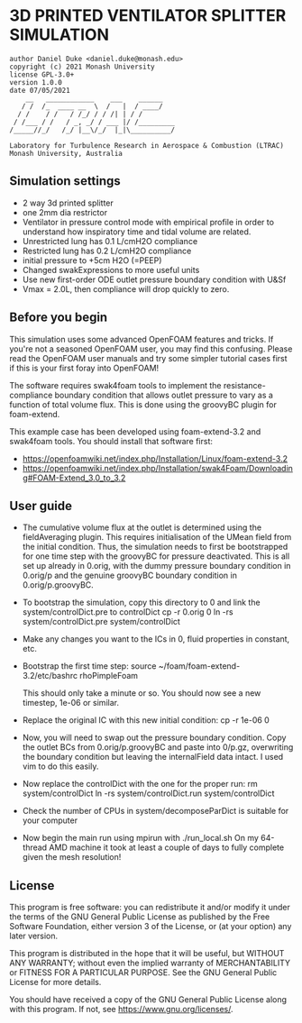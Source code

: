 # 3D PRINTED VENTILATOR SPLITTER SIMULATION

    author Daniel Duke <daniel.duke@monash.edu>
    copyright (c) 2021 Monash University
    license GPL-3.0+
    version 1.0.0
    date 07/05/2021
        __   ____________    ___    ______
       / /  /_  ____ __  \  /   |  / ____/
      / /    / /   / /_/ / / /| | / /
     / /___ / /   / _, _/ / ___ |/ /_________
    /_____//_/   /_/ |__\/_/  |_|\__________/

    Laboratory for Turbulence Research in Aerospace & Combustion (LTRAC)
    Monash University, Australia

## Simulation settings

- 2 way 3d printed splitter
- one 2mm dia restrictor 
- Ventilator in pressure control mode with empirical profile
  in order to understand how inspiratory time and tidal volume are related.
- Unrestricted lung has 0.1 L/cmH2O compliance
- Restricted lung has 0.2 L/cmH2O compliance
- initial pressure to +5cm H2O (=PEEP)
- Changed swakExpressions to more useful units
- Use new first-order ODE outlet pressure boundary condition with U&Sf
- Vmax = 2.0L, then compliance will drop quickly to zero.

## Before you begin

This simulation uses some advanced OpenFOAM features and tricks. If you're not a seasoned OpenFOAM user,
you may find this confusing. Please read the OpenFOAM user manuals and try some simpler tutorial cases first
if this is your first foray into OpenFOAM!

The software requires swak4foam tools to implement the resistance-compliance boundary condition
that allows outlet pressure to vary as a function of total volume flux. This is done using the groovyBC
plugin for foam-extend.

This example case has been developed using foam-extend-3.2 and swak4foam tools.
You should install that software first:
- https://openfoamwiki.net/index.php/Installation/Linux/foam-extend-3.2
- https://openfoamwiki.net/index.php/Installation/swak4Foam/Downloading#FOAM-Extend_3.0_to_3.2

## User guide

- The cumulative volume flux at the outlet is determined using the fieldAveraging plugin.
This requires initialisation of the UMean field from the initial condition. Thus, the simulation needs to first
be bootstrapped for one time step with the groovyBC for pressure deactivated. This is all set up already in 0.orig,
with the dummy pressure boundary condition in 0.orig/p and the genuine groovyBC boundary condition in 0.orig/p.groovyBC.

- To bootstrap the simulation, copy this directory to 0 and link the system/controlDict.pre to controlDict
	cp -r 0.orig 0
        ln -rs system/controlDict.pre system/controlDict

- Make any changes you want to the ICs in 0, fluid properties in constant, etc.

- Bootstrap the first time step:
        source ~/foam/foam-extend-3.2/etc/bashrc
        rhoPimpleFoam

  This should only take a minute or so. You should now see a new timestep, 1e-06 or similar.

- Replace the original IC with this new initial condition:
        cp -r 1e-06 0

- Now, you will need to swap out the pressure boundary condition. Copy the outlet BCs from 0.orig/p.groovyBC and paste into 0/p.gz,
  overwriting the boundary condition but leaving the internalField data intact. I used vim to do this easily.

- Now replace the controlDict with the one for the proper run:
        rm system/controlDict
        ln -rs system/controlDict.run system/controlDict

- Check the number of CPUs in system/decomposeParDict is suitable for your computer

- Now begin the main run using mpirun with ./run_local.sh
  On my 64-thread AMD machine it took at least a couple of days to fully complete given the mesh resolution!

## License

This program is free software: you can redistribute it and/or modify it under the terms of the GNU General Public License as published by the Free Software Foundation, either version 3 of the License, or (at your option) any later version.

This program is distributed in the hope that it will be useful, but WITHOUT ANY WARRANTY; without even the implied warranty of MERCHANTABILITY or FITNESS FOR A PARTICULAR PURPOSE.  See the GNU General Public License for more details.

You should have received a copy of the GNU General Public License along with this program.  If not, see <https://www.gnu.org/licenses/>.
